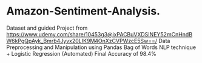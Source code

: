 # Amazon-Sentiment-Analysis.
Dataset and guided Project from https://www.udemy.com/share/10453g3@ixPACBuVXDSINEY52mCnHndBW6kPgQpAyk_Bmrb4Jyvx20LIK9M4OnXzCVPWzcE5Sw==/
Data Preprocessing and Manipulation using Pandas
Bag of Words NLP technique + Logistic Regression (Automated)
Final Accuracy of 98.4%
